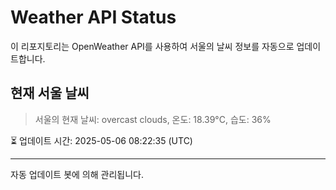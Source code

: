 
# Weather API Status

이 리포지토리는 OpenWeather API를 사용하여 서울의 날씨 정보를 자동으로 업데이트합니다.

## 현재 서울 날씨
> 서울의 현재 날씨: overcast clouds, 온도: 18.39°C, 습도: 36%

⏳ 업데이트 시간: 2025-05-06 08:22:35 (UTC)

---
자동 업데이트 봇에 의해 관리됩니다.
